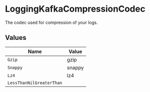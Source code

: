 # LoggingKafkaCompressionCodec

The codec used for compression of your logs.


## Values

| Name                     | Value                    |
| ------------------------ | ------------------------ |
| `Gzip`                   | gzip                     |
| `Snappy`                 | snappy                   |
| `Lz4`                    | lz4                      |
| `LessThanNilGreaterThan` | <nil>                    |